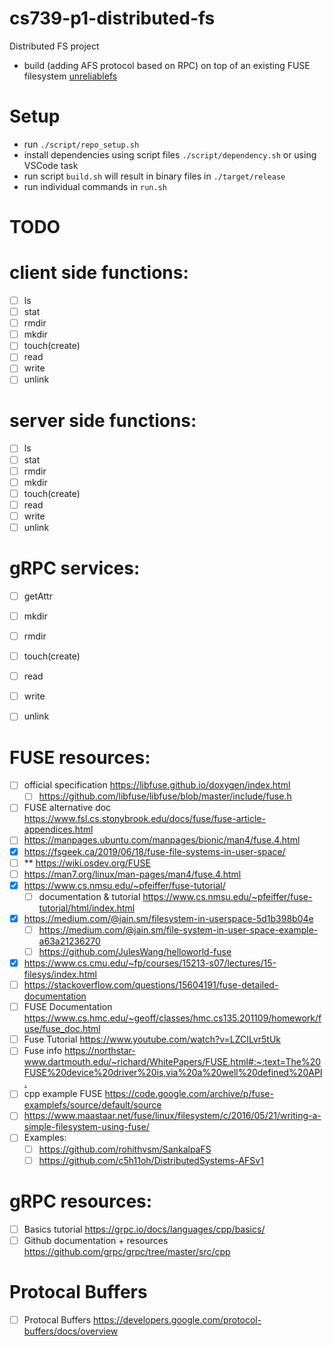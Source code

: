 # cs739-p1-distributed-fs
Distributed FS project

- build (adding AFS protocol based on RPC) on top of an existing FUSE filesystem [unreliablefs](https://github.com/ligurio/unreliablefs)



# Setup

- run `./script/repo_setup.sh`
- install dependencies using script files `./script/dependency.sh` or using VSCode task
- run script `build.sh` will result in binary files in `./target/release` 
- run individual commands in `run.sh`

# TODO 
# client side functions:
- [ ] ls
- [ ] stat
- [ ] rmdir
- [ ] mkdir
- [ ] touch(create)
- [ ] read
- [ ] write
- [ ] unlink

# server side functions:
- [ ] ls
- [ ] stat
- [ ] rmdir
- [ ] mkdir
- [ ] touch(create)
- [ ] read
- [ ] write
- [ ] unlink

# gRPC services:
- [ ] getAttr
- [ ] mkdir
- [ ] rmdir
- [ ] touch(create)
- [ ] read
- [ ] write
- [ ] unlink


# FUSE resources: 

- [ ] official specification <https://libfuse.github.io/doxygen/index.html> 
  - [ ] <https://github.com/libfuse/libfuse/blob/master/include/fuse.h>
- [ ] FUSE alternative doc <https://www.fsl.cs.stonybrook.edu/docs/fuse/fuse-article-appendices.html>
- [ ] <https://manpages.ubuntu.com/manpages/bionic/man4/fuse.4.html>
- [x] <https://fsgeek.ca/2019/06/18/fuse-file-systems-in-user-space/>
- [ ] ** <https://wiki.osdev.org/FUSE>
- [ ] <https://man7.org/linux/man-pages/man4/fuse.4.html>
- [x] <https://www.cs.nmsu.edu/~pfeiffer/fuse-tutorial/>
  - [ ] documentation & tutorial <https://www.cs.nmsu.edu/~pfeiffer/fuse-tutorial/html/index.html>
- [x] <https://medium.com/@jain.sm/filesystem-in-userspace-5d1b398b04e>
  - [ ] <https://medium.com/@jain.sm/file-system-in-user-space-example-a63a21236270>
  - [ ] <https://github.com/JulesWang/helloworld-fuse>
- [x] <https://www.cs.cmu.edu/~fp/courses/15213-s07/lectures/15-filesys/index.html>
- [ ] <https://stackoverflow.com/questions/15604191/fuse-detailed-documentation>
- [ ] FUSE Documentation <https://www.cs.hmc.edu/~geoff/classes/hmc.cs135.201109/homework/fuse/fuse_doc.html>
- [ ] Fuse Tutorial <https://www.youtube.com/watch?v=LZCILvr5tUk> 
- [ ] Fuse info <https://northstar-www.dartmouth.edu/~richard/WhitePapers/FUSE.html#:~:text=The%20FUSE%20device%20driver%20is,via%20a%20well%20defined%20API.>
- [ ] cpp example FUSE <https://code.google.com/archive/p/fuse-examplefs/source/default/source>
- [ ] <https://www.maastaar.net/fuse/linux/filesystem/c/2016/05/21/writing-a-simple-filesystem-using-fuse/>
- [ ] Examples: 
  - [ ] <https://github.com/rohithvsm/SankalpaFS>
  - [ ] <https://github.com/c5h11oh/DistributedSystems-AFSv1>

# gRPC resources:
- [ ] Basics tutorial <https://grpc.io/docs/languages/cpp/basics/>
- [ ] Github documentation + resources <https://github.com/grpc/grpc/tree/master/src/cpp>

# Protocal Buffers
- [ ] Protocal Buffers <https://developers.google.com/protocol-buffers/docs/overview>



